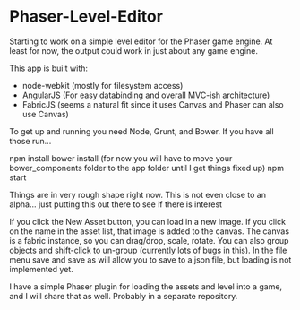 Phaser-Level-Editor
===================
Starting to work on a simple level editor for the Phaser game engine.
At least for now, the output could work in just about any game engine.

This app is built with: 

- node-webkit (mostly for filesystem access)
- AngularJS (For easy databinding and overall MVC-ish architecture)
- FabricJS (seems a natural fit since it uses Canvas and Phaser can also use Canvas)

To get up and running you need Node, Grunt, and Bower.  If you have all those run...

npm install
bower install (for now you will have to move your bower_components folder to the app folder until I get things fixed up)
npm start

Things are in very rough shape right now.  This is not even close to an alpha... just putting this out there to see if there is interest

If you click the New Asset button, you can load in a new image.
If you click on the name in the asset list, that image is added to the canvas.
The canvas is a fabric instance, so you can drag/drop, scale, rotate. You can also group objects
and shift-click to un-group (currently lots of bugs in this).  In the file menu save and save as will allow you to save
to a json file, but loading is not implemented yet.

I have a simple Phaser plugin for loading the assets and level into a game, and I will share that as well.  Probably
in a separate repository.
